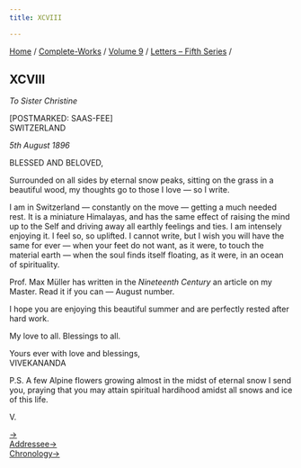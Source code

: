 ```yaml
---
title: XCVIII

---
```



[Home](../../../index.htm) / [Complete-Works](../../complete_works.htm)
/ [Volume 9](../volume_9_contents.htm) / [Letters – Fifth
Series](letters_fifth_series_contents.htm) /



## XCVIII

*To Sister Christine*

\[POSTMARKED: SAAS-FEE\]  
SWITZERLAND

*5th August 1896*

BLESSED AND BELOVED,

Surrounded on all sides by eternal snow peaks, sitting on the grass in a
beautiful wood, my thoughts go to those I love — so I write.

I am in Switzerland — constantly on the move — getting a much needed
rest. It is a miniature Himalayas, and has the same effect of raising
the mind up to the Self and driving away all earthly feelings and ties.
I am intensely enjoying it. I feel so, so uplifted. I cannot write, but
I wish you will have the same for ever — when your feet do not want, as
it were, to touch the material earth — when the soul finds itself
floating, as it were, in an ocean of spirituality.

Prof. Max Müller has written in the *Nineteenth Century* an article on
my Master. Read it if you can — August number.

I hope you are enjoying this beautiful summer and are perfectly rested
after hard work.

My love to all. Blessings to all.

Yours ever with love and blessings,  
VIVEKANANDA

P.S. A few Alpine flowers growing almost in the midst of eternal snow I
send you, praying that you may attain spiritual hardihood amidst all
snows and ice of this life.

V.

[→](099_christina.htm)  
[Addressee→](099_christina.htm)  
[Chronology→](../../volume_5/epistles_first_series/063_alasinga.htm)


